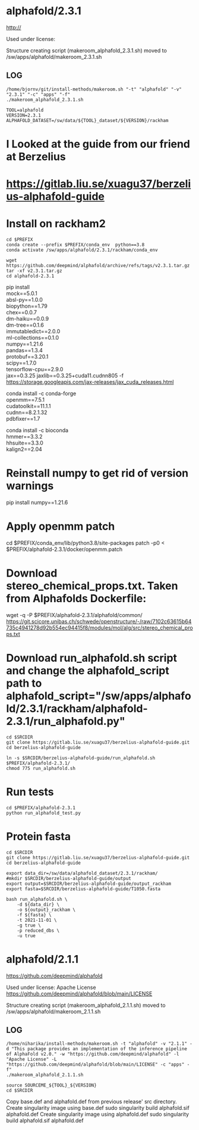 alphafold/2.3.1
========================

<http://>

Used under license:



Structure creating script (makeroom_alphafold_2.3.1.sh) moved to /sw/apps/alphafold/makeroom_2.3.1.sh

LOG
---

    /home/bjornv/git/install-methods/makeroom.sh "-t" "alphafold" "-v" "2.3.1" "-c" "apps" "-f"
    ./makeroom_alphafold_2.3.1.sh

    TOOL=alphafold
    VERSION=2.3.1
    ALPHAFOLD_DATASET=/sw/data/${TOOL}_dataset/${VERSION}/rackham

# I Looked at the guide from our friend at Berzelius
# https://gitlab.liu.se/xuagu37/berzelius-alphafold-guide
# Install on rackham2

    cd $PREFIX
    conda create --prefix $PREFIX/conda_env  python==3.8
    conda activate /sw/apps/alphafold/2.3.1/rackham/conda_env
    
    wget https://github.com/deepmind/alphafold/archive/refs/tags/v2.3.1.tar.gz
    tar -xf v2.3.1.tar.gz
    cd alphafold-2.3.1

pip install \
    mock==5.0.1 \
    absl-py==1.0.0 \
    biopython==1.79 \
    chex==0.0.7 \
    dm-haiku==0.0.9 \
    dm-tree==0.1.6 \
    immutabledict==2.0.0 \
    ml-collections==0.1.0 \
    numpy==1.21.6 \
    pandas==1.3.4 \
    protobuf==3.20.1 \
    scipy==1.7.0 \
    tensorflow-cpu==2.9.0 \
    jax==0.3.25 jaxlib==0.3.25+cuda11.cudnn805 -f https://storage.googleapis.com/jax-releases/jax_cuda_releases.html

conda install -c conda-forge \
  openmm==7.5.1 \
  cudatoolkit==11.1.1 \
  cudnn==8.2.1.32 \
  pdbfixer==1.7

conda install -c bioconda \
  hmmer==3.3.2 \
  hhsuite==3.3.0 \
  kalign2==2.04

# Reinstall numpy to get rid of version warnings
  pip install numpy==1.21.6

# Apply openmm patch
  cd $PREFIX/conda_env/lib/python3.8/site-packages
  patch -p0 < $PREFIX/alphafold-2.3.1/docker/openmm.patch

# Download stereo_chemical_props.txt. Taken from Alphafolds Dockerfile:
  wget -q -P $PREFIX/alphafold-2.3.1/alphafold/common/ \
      https://git.scicore.unibas.ch/schwede/openstructure/-/raw/7102c63615b64735c4941278d92b554ec94415f8/modules/mol/alg/src/stereo_chemical_props.txt

# Download run_alphafold.sh script and change the alphafold_script path to alphafold_script="/sw/apps/alphafold/2.3.1/rackham/alphafold-2.3.1/run_alphafold.py"
    cd $SRCDIR
    git clone https://gitlab.liu.se/xuagu37/berzelius-alphafold-guide.git
    cd berzelius-alphafold-guide

    ln -s $SRCDIR/berzelius-alphafold-guide/run_alphafold.sh $PREFIX/alphafold-2.3.1/
    chmod 775 run_alphafold.sh



# Run tests
    cd $PREFIX/alphafold-2.3.1
    python run_alphafold_test.py

# Protein fasta
    cd $SRCDIR
    git clone https://gitlab.liu.se/xuagu37/berzelius-alphafold-guide.git
    cd berzelius-alphafold-guide

    export data_dir=/sw/data/alphafold_dataset/2.3.1/rackham/
    #mkdir $SRCDIR/berzelius-alphafold-guide/output
    export output=$SRCDIR/berzelius-alphafold-guide/output_rackham
    export fasta=$SRCDIR/berzelius-alphafold-guide/T1050.fasta

    bash run_alphafold.sh \
        -d ${data_dir} \
        -o ${output}_rackham \
        -f ${fasta} \
        -t 2021-11-01 \
        -g true \
        -p reduced_dbs \
        -u true

































alphafold/2.1.1
========================

<https://github.com/deepmind/alphafold>

Used under license:
Apache License
<https://github.com/deepmind/alphafold/blob/main/LICENSE>

Structure creating script (makeroom_alphafold_2.1.1.sh) moved to /sw/apps/alphafold/makeroom_2.1.1.sh

LOG
---

    /home/niharika/install-methods/makeroom.sh -t "alphafold" -v "2.1.1" -d "This package provides an implementation of the inference pipeline of AlphaFold v2.0." -w "https://github.com/deepmind/alphafold" -l "Apache License" -L "https://github.com/deepmind/alphafold/blob/main/LICENSE" -c "apps" -f"
    ./makeroom_alphafold_2.1.1.sh

    source SOURCEME_${TOOL}_${VERSION}
    cd $SRCDIR
Copy base.def and alphafold.def from previous release' src directory.
Create singularity image using base.def
    sudo singularity build alphafold.sif alphafold.def
Create singularity image using alphafold.def
    sudo singularity build alphafold.sif alphafold.def

